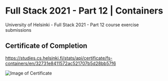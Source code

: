 # Full Stack 2021 - Part 12 | Containers
University of Helsinki - Full Stack 2021 - Part 12 course exercise submissions

## Certificate of Completion

https://studies.cs.helsinki.fi/stats/api/certificate/fs-containers/en/32731e8411572ac521707b5d28bb57f6

![Image of Certificate](https://studies.cs.helsinki.fi/stats/api/certificate/fs-containers/en/32731e8411572ac521707b5d28bb57f6)
